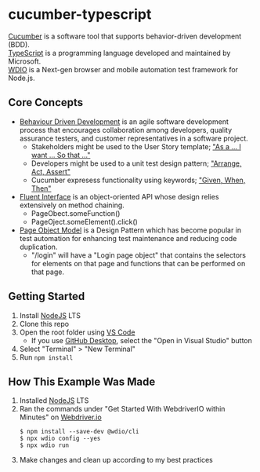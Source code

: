 # cucumber-typescript
[Cucumber](https://cucumber.io/) is a software tool that supports behavior-driven development (BDD). </br>
[TypeScript](https://www.typescriptlang.org/) is a programming language developed and maintained by Microsoft. </br>
[WDIO](https://webdriver.io/) is a Next-gen browser and mobile automation test framework for Node.js.

## Core Concepts
* [Behaviour Driven Development](https://en.wikipedia.org/wiki/Behavior-driven_development) is an agile software development process that encourages collaboration among developers, quality assurance testers, and customer representatives in a software project.
  * Stakeholders might be used to the User Story template; ["As a … I want … So that …"](https://martinfowler.com/bliki/UserStory.html)
  * Developers might be used to a unit test design pattern; ["Arrange, Act, Assert"](http://wiki.c2.com/?ArrangeActAssert)
  * Cucumber expresess functionality using keywords; ["Given, When, Then"](https://en.wikipedia.org/wiki/Given-When-Then)
* [Fluent Interface](https://en.wikipedia.org/wiki/Fluent_interface) is an object-oriented API whose design relies extensively on method chaining.
  * PageObect.someFunction()
  * PageOject.someElement().click()
* [Page Object Model](https://www.selenium.dev/documentation/en/guidelines_and_recommendations/page_object_models/) is a Design Pattern which has become popular in test automation for enhancing test maintenance and reducing code duplication. </br>
  * "/login" will have a "Login page object" that contains the selectors for elements on that page and functions that can be performed on that page.

## Getting Started
1. Install [NodeJS](https://nodejs.org/en/) LTS
1. Clone this repo
1. Open the root folder using [VS Code](https://code.visualstudio.com/)
   * If you use [GitHub Desktop](https://desktop.github.com/), select the "Open in Visual Studio" button
1. Select "Terminal" > "New Terminal"
1. Run `npm install`

## How This Example Was Made
1. Installed [NodeJS](https://nodejs.org/en/) LTS
1. Ran the commands under "Get Started With WebdriverIO within Minutes" on [Webdriver.io](https://webdriver.io/)
   ```
   $ npm install --save-dev @wdio/cli
   $ npx wdio config --yes
   $ npx wdio run
   ```
1. Make changes and clean up according to my best practices